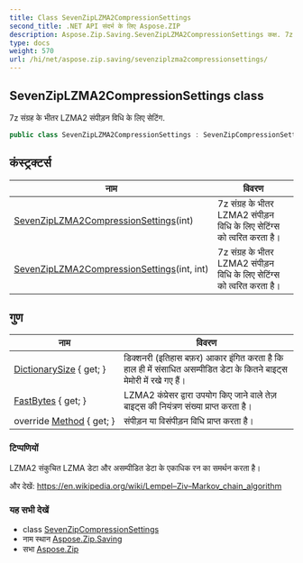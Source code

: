 ```yaml
---
title: Class SevenZipLZMA2CompressionSettings
second_title: .NET API संदर्भ के लिए Aspose.ZIP
description: Aspose.Zip.Saving.SevenZipLZMA2CompressionSettings कक्ष. 7z संग्रह के भतर LZMA2 संपड़न वध के लए सेटंग.
type: docs
weight: 570
url: /hi/net/aspose.zip.saving/sevenziplzma2compressionsettings/
---
```

## SevenZipLZMA2CompressionSettings class

7z संग्रह के भीतर LZMA2 संपीड़न विधि के लिए सेटिंग.

```csharp
public class SevenZipLZMA2CompressionSettings : SevenZipCompressionSettings
```

## कंस्ट्रक्टर्स

| नाम | विवरण |
| --- | --- |
| [SevenZipLZMA2CompressionSettings](sevenziplzma2compressionsettings/#constructor)(int) | 7z संग्रह के भीतर LZMA2 संपीड़न विधि के लिए सेटिंग्स को त्वरित करता है। |
| [SevenZipLZMA2CompressionSettings](sevenziplzma2compressionsettings/#constructor_1)(int, int) | 7z संग्रह के भीतर LZMA2 संपीड़न विधि के लिए सेटिंग्स को त्वरित करता है। |

## गुण

| नाम | विवरण |
| --- | --- |
| [DictionarySize](../../aspose.zip.saving/sevenziplzma2compressionsettings/dictionarysize/) { get; } | डिक्शनरी (इतिहास बफ़र) आकार इंगित करता है कि हाल ही में संसाधित असम्पीडित डेटा के कितने बाइट्स मेमोरी में रखे गए हैं। |
| [FastBytes](../../aspose.zip.saving/sevenziplzma2compressionsettings/fastbytes/) { get; } | LZMA2 कंप्रेसर द्वारा उपयोग किए जाने वाले तेज़ बाइट्स की नियंत्रण संख्या प्राप्त करता है। |
| override [Method](../../aspose.zip.saving/sevenziplzma2compressionsettings/method/) { get; } | संपीड़न या विसंपीड़न विधि प्राप्त करता है। |

### टिप्पणियों

LZMA2 संकुचित LZMA डेटा और असम्पीडित डेटा के एकाधिक रन का समर्थन करता है।

और देखें: https://en.wikipedia.org/wiki/Lempel–Ziv–Markov_chain_algorithm

### यह सभी देखें

* class [SevenZipCompressionSettings](../sevenzipcompressionsettings/)
* नाम स्थान [Aspose.Zip.Saving](../../aspose.zip.saving/)
* सभा [Aspose.Zip](../../)


